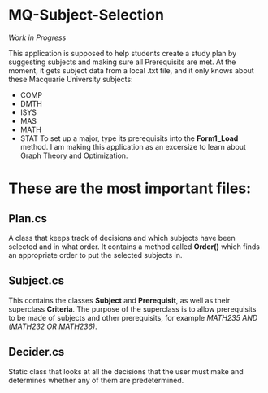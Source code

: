 # MQ-Subject-Selection

*Work in Progress*

This application is supposed to help students create a study plan by suggesting subjects and making sure all Prerequisits are met.
At the moment, it gets subject data from a local .txt file, and it only knows about these Macquarie University subjects:
 * COMP
 * DMTH
 * ISYS
 * MAS
 * MATH
 * STAT
To set up a major, type its prerequisits into the **Form1_Load** method.
I am making this application as an excersize to learn about Graph Theory and Optimization.

# These are the most important files:

## Plan.cs
A class that keeps track of decisions and which subjects have been selected and in what order. It contains a method called **Order()** which finds an appropriate order to put the selected subjects in.

## Subject.cs
This contains the classes **Subject** and **Prerequisit**, as well as their superclass **Criteria**. The purpose of the superclass is to allow prerequisits to be made of subjects and other prerequisits, for example *MATH235 AND (MATH232 OR MATH236)*.

## Decider.cs
Static class that looks at all the decisions that the user must make and determines whether any of them are predetermined.
